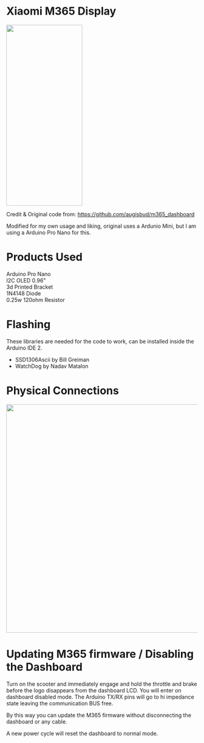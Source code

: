 # Xiaomi M365 Display
<img src="https://github.com/Levi990e/M365-Dashboard/blob/master/pics/dash.png?raw=true" width="200" height="475" />  

Credit & Original code from: https://github.com/augisbud/m365_dashboard 

Modified for my own usage and liking, original uses a Ardunio Mini, but I am using a Arduino Pro Nano for this.

# Products Used
Arduino Pro Nano  
I2C OLED 0.96"  
3d Printed Bracket  
1N4148 Diode  
0.25w 120ohm Resistor  

# Flashing   
These libraries are needed for the code to work, can be installed inside the Arduino IDE 2.   
- SSD1306Ascii by Bill Greiman   
- WatchDog by Nadav Matalon   

# Physical Connections  
<img src="https://github.com/Levi990e/M365-Dashboard/blob/master/pics/diagram.png?raw=true" width="600" height="600" /> 

# Updating M365 firmware / Disabling the Dashboard
Turn on the scooter and immediately engage and hold the throttle and brake before the logo disappears from the dashboard LCD. You will enter on dashboard disabled mode.
The Arduino TX/RX pins will go to hi impedance state leaving the communication BUS free.   

By this way you can update the M365 firmware without disconnecting the dashboard or any cable.   

A new power cycle will reset the dashboard to normal mode.   
